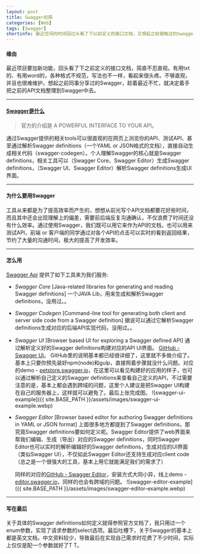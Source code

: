```yaml
---
layout: post
title: Swagger初探
categories: [Web]
tags: [Swagger]
shortinfo: 最近空闲的时间回过头看了下以前定义的接口文档，又想起之前接触过的Swagger，整理了一下分享给大家。
---
```


#### **缘由**

最近项目要加新功能，回头看了下之前定义的接口文档，简直不忍直视。有用txt的、有用word的，各种格式不规范，写法也不一样，看起来很头疼。不够直观，并且也很难维护。想起之前同事分享过的Swagger，趁着最近不忙，就决定着手把之前的API文档整理到Swagger中去。

---

#### **[Swagger是什么](http://swagger.io)**

>官方的介绍是 A POWERFUL INTERFACE TO YOUR API。

通过Swagger提供的相关tools可以很直观的在网页上浏览你的API、测试API、甚至通过解析Swagger definitions（一个YAML or JSON格式的文档），直接自动生成相关代码（swagger-codegen）。个人理解Swagger的核心就是Swagger definitions，相关工具可以（Swagger Core、Swagger Editor）生成Swagger definitions，（Swagger UI、Swagger Editor）解析Swagger definitions生成UI界面。

---

#### **为什么要用Swagger**

工具从来都是为了提高效率而产生的，想想从前光写个API文档都要花好些时间，而且其中还会出现理解上的偏差，需要前后端反复沟通确认，不仅浪费了时间还没有什么效率。通过使用Swagger，我们既可以用它来作为API的文档，也可以用来测试API，前端 or 客户端的同学通过对各个API的点击可以实时的看到返回结果，节约了大量的沟通时间，极大的提高了开发效率。

---

#### **怎么用**
[Swagger Api](https://github.com/swagger-api) 提供了如下工具来为我们服务:

- *Swagger Core* [Java-related libraries for generating and reading Swagger definitions]
    一个JAVA Lib，用来生成和解析Swagger definitions，没用过。。

- *Swagger Codegen* [Command-line tool for generating both client and server side code from a Swagger definition]
    据说可以通过它解析Swagger definitions生成对应的后端API实现代码，没用过。。

- *Swagger UI* [Browser based UI for exploring a Swagger defined API]
    通过解析定义好的Swagger definitions构建对应的API UI界面。
    [GitHub - Swagger UI](https://github.com/swagger-api/swagger-ui)。
    GitHub里的说明基本都已经很详细了，这里就不多做介绍了。基本上只要你预先装好npm(node)和gulp，直接照着步骤就没什么问题。对应的demo - [petstore.swagger.io](http://petstore.swagger.io/)，在这里可以看见构建好的应用的样子，也可以通过解析自己定义的Swagger definitions来查看自己定义的API，不过需要注意的是，基本上都会遇到跨域的问题，这里个人建议是把Swagger UI构建在自己的服务器上，这样就可以避免了。最后上张完成图。
    ![swagger-ui-example]({{ site.BASE_PATH }}/assets/images/swagger-ui-example.webp)

- *Swagger Editor* [Browser based editor for authoring Swagger definitions in YAML or JSON format]
    上面很多地方都提到了Swagger definitions，那究竟Swagger definitions要如何定义呢。Swagger Editor提供了web界面来帮我们编辑、生成（导出）对应的Swagger definitions，同时Swagger Editor也可以实时的解析编辑好的Swagger definitions，生成对应的UI界面（类似Swagger UI），不仅如此Swagger Editor还支持生成对应client code（总之是一个很强大的工具，基本上用它就能满足我们的需求了）

    同样的对应的[GitHub - Swagger Editor](https://github.com/swagger-api/swagger-editor)，安装方式大同小异，线上demo - [editor.swagger.io](http://editor.swagger.io/)，同样的也会有跨域的问题。
    ![swagger-editor-example]({{ site.BASE_PATH }}/assets/images/swagger-editor-example.webp)

---

#### **写在最后**

关于具体的Swagger definitions如何定义就得参照官方文档了，我只用过一个enum参数，实现了请求参数的select选项。最后吐槽下，关于Swagger的基本上都是英文文档，中文资料较少，导致最后在实现自己需求时花费了不少时间，实际上仅仅是配一个参数就好了T T。